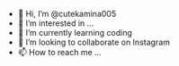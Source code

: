 - 👋 Hi, I’m @cutekamina005
- 👀 I’m interested in ...
- 🌱 I’m currently learning coding
- 💞️ I’m looking to collaborate on Instagram
- 📫 How to reach me ...

<!---
cutekamina005/cutekamina005 is a ✨ special ✨ repository because its `README.md` (this file) appears on your GitHub profile.
You can click the Preview link to take a look at your changes.
--->
